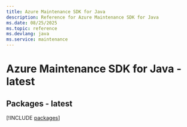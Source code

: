 ```yaml
---
title: Azure Maintenance SDK for Java
description: Reference for Azure Maintenance SDK for Java
ms.date: 08/25/2025
ms.topic: reference
ms.devlang: java
ms.service: maintenance
---
```

# Azure Maintenance SDK for Java - latest
## Packages - latest
[!INCLUDE [packages](maintenance-index.md)]